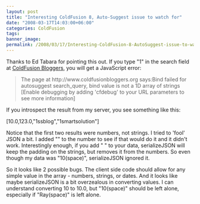 ```yaml
---
layout: post
title: "Interesting ColdFusion 8, Auto-Suggest issue to watch for"
date: "2008-03-17T14:03:00+06:00"
categories: ColdFusion 
tags: 
banner_image: 
permalink: /2008/03/17/Interesting-ColdFusion-8-AutoSuggest-issue-to-watch-for
---
```


Thanks to Ed Tabara for pointing this out. If you type "1" in the search field at <a href="http://www.coldfusionbloggers.org">ColdFusion Bloggers</a>, you will get a JavaScript error:

<blockquote>
<p>
The page at http://www.coldfusionbloggers.org says:Bind failed for autosuggest search_query, bind value is not a 1D array of strings [Enable debugging by adding 'cfdebug' to your URL parameters to see more information]
</p>
</blockquote>

If you introspect the result from my server, you see something like this:

[10.0,123.0,"1ssblog","1smartsolution"]

Notice that the first two results were numbers, not strings. I tried to 'fool' JSON a bit. I added "" to the number to see if that would do it and it didn't work. Interestingly enough, if you add " " to your data, serializeJSON will keep the padding on the strings, but removes it from the numbers. So even though my data was "10(space)", serializeJSON ignored it. 

So it looks like 2 possible bugs. The client side code should allow for any simple value in the array - numbers, strings, or dates. And it looks like maybe serializeJSON is a bit overzealous in converting values. I can understand converting 10 to 10.0, but "10(space)" should be left alone, especially if "Ray(space)" is left alone.